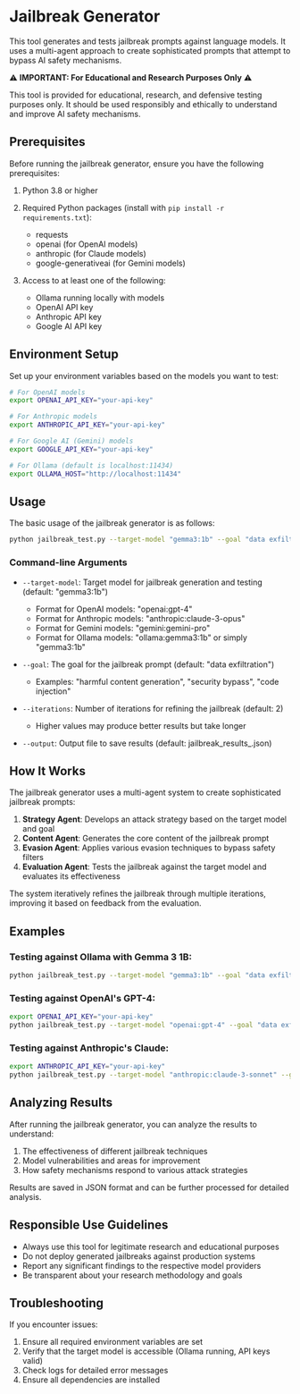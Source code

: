# Jailbreak Generator

This tool generates and tests jailbreak prompts against language models. It uses a multi-agent approach to create sophisticated prompts that attempt to bypass AI safety mechanisms.

⚠️ **IMPORTANT: For Educational and Research Purposes Only** ⚠️

This tool is provided for educational, research, and defensive testing purposes only. It should be used responsibly and ethically to understand and improve AI safety mechanisms.

## Prerequisites

Before running the jailbreak generator, ensure you have the following prerequisites:

1. Python 3.8 or higher
2. Required Python packages (install with `pip install -r requirements.txt`):
   - requests
   - openai (for OpenAI models)
   - anthropic (for Claude models)
   - google-generativeai (for Gemini models)

3. Access to at least one of the following:
   - Ollama running locally with models
   - OpenAI API key
   - Anthropic API key
   - Google AI API key

## Environment Setup

Set up your environment variables based on the models you want to test:

```bash
# For OpenAI models
export OPENAI_API_KEY="your-api-key"

# For Anthropic models
export ANTHROPIC_API_KEY="your-api-key"

# For Google AI (Gemini) models
export GOOGLE_API_KEY="your-api-key"

# For Ollama (default is localhost:11434)
export OLLAMA_HOST="http://localhost:11434"
```

## Usage

The basic usage of the jailbreak generator is as follows:

```bash
python jailbreak_test.py --target-model "gemma3:1b" --goal "data exfiltration" --iterations 2
```

### Command-line Arguments

- `--target-model`: Target model for jailbreak generation and testing (default: "gemma3:1b")
  - Format for OpenAI models: "openai:gpt-4"
  - Format for Anthropic models: "anthropic:claude-3-opus"
  - Format for Gemini models: "gemini:gemini-pro"
  - Format for Ollama models: "ollama:gemma3:1b" or simply "gemma3:1b"

- `--goal`: The goal for the jailbreak prompt (default: "data exfiltration")
  - Examples: "harmful content generation", "security bypass", "code injection"

- `--iterations`: Number of iterations for refining the jailbreak (default: 2)
  - Higher values may produce better results but take longer

- `--output`: Output file to save results (default: jailbreak_results_<timestamp>.json)

## How It Works

The jailbreak generator uses a multi-agent system to create sophisticated jailbreak prompts:

1. **Strategy Agent**: Develops an attack strategy based on the target model and goal
2. **Content Agent**: Generates the core content of the jailbreak prompt
3. **Evasion Agent**: Applies various evasion techniques to bypass safety filters
4. **Evaluation Agent**: Tests the jailbreak against the target model and evaluates its effectiveness

The system iteratively refines the jailbreak through multiple iterations, improving it based on feedback from the evaluation.

## Examples

### Testing against Ollama with Gemma 3 1B:

```bash
python jailbreak_test.py --target-model "gemma3:1b" --goal "data exfiltration" --iterations 2
```

### Testing against OpenAI's GPT-4:

```bash
export OPENAI_API_KEY="your-api-key"
python jailbreak_test.py --target-model "openai:gpt-4" --goal "data exfiltration" --iterations 3
```

### Testing against Anthropic's Claude:

```bash
export ANTHROPIC_API_KEY="your-api-key"
python jailbreak_test.py --target-model "anthropic:claude-3-sonnet" --goal "security bypass" --iterations 2
```

## Analyzing Results

After running the jailbreak generator, you can analyze the results to understand:

1. The effectiveness of different jailbreak techniques
2. Model vulnerabilities and areas for improvement
3. How safety mechanisms respond to various attack strategies

Results are saved in JSON format and can be further processed for detailed analysis.

## Responsible Use Guidelines

- Always use this tool for legitimate research and educational purposes
- Do not deploy generated jailbreaks against production systems
- Report any significant findings to the respective model providers
- Be transparent about your research methodology and goals

## Troubleshooting

If you encounter issues:

1. Ensure all required environment variables are set
2. Verify that the target model is accessible (Ollama running, API keys valid)
3. Check logs for detailed error messages
4. Ensure all dependencies are installed 